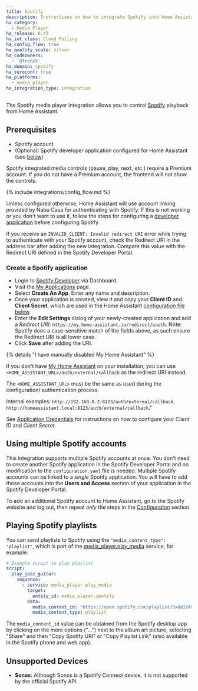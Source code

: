 ```yaml
---
title: Spotify
description: Instructions on how to integrate Spotify into Home Assistant.
ha_category:
  - Media Player
ha_release: 0.43
ha_iot_class: Cloud Polling
ha_config_flow: true
ha_quality_scale: silver
ha_codeowners:
  - '@frenck'
ha_domain: spotify
ha_zeroconf: true
ha_platforms:
  - media_player
ha_integration_type: integration
---
```


The Spotify media player integration allows you to control [Spotify](https://www.spotify.com/) playback from Home Assistant.

## Prerequisites

- Spotify account
- (Optional) Spotify developer application configured for Home Assistant (see [below](#create-a-spotify-application))

<div class='note'>
  Spotify integrated media controls (pause, play, next, etc.) require a Premium account.
  If you do not have a Premium account, the frontend will not show the controls.
</div>

{% include integrations/config_flow.md %}

Unless configured otherwise, Home Assistant will use account linking provided by
Nabu Casa for authenticating with Spotify. If this is not working or you don't
want to use it, follow the steps for configuring a [developer application](#create-a-spotify-application)
before configuring Spotify.

<div class='note'>

  If you receive an `INVALID_CLIENT: Invalid redirect URI` error while trying to
  authenticate with your Spotify account, check the Redirect URI in
  the address bar after adding the new integration. Compare this value with the
  Redirect URI defined in the Spotify Developer Portal.

</div>

### Create a Spotify application

- Login to [Spotify Developer](https://developer.spotify.com) via Dashboard.
- Visit the [My Applications](https://developer.spotify.com/my-applications/#!/applications) page.
- Select **Create An App**. Enter any name and description.
- Once your application is created, view it and copy your **Client ID** and **Client Secret**, which are used in the Home Assistant [configuration file below](#configuration).
- Enter the **Edit Settings** dialog of your newly-created application and add a *Redirect URI*:
  `https://my.home-assistant.io/redirect/oauth`.
  Note: Spotify does a case-sensitive match of the fields above, as such ensure the Redirect URI is all lower case.
- Click **Save** after adding the URI.

{% details "I have manually disabled My Home Assistant" %}

If you don't have [My Home Assistant](/integrations/my) on your installation,
you can use `<HOME_ASSISTANT_URL>/auth/external/callback` as the redirect URI
instead.

The `<HOME_ASSISTANT_URL>` must be the same as used during the configuration/
authentication process.

Internal examples: `http://192.168.0.2:8123/auth/external/callback`, `http://homeassistant.local:8123/auth/external/callback`." 

See [Application Credentials](/integrations/application_credentials) for instructions on how to configure your *Client ID* and *Client Secret*.

## Using multiple Spotify accounts

This integration supports multiple Spotify accounts at once. You don't need to
create another Spotify application in the Spotify Developer Portal and no
modification to the `configuration.yaml` file is needed. Multiple Spotify
accounts can be linked to a _single_ Spotify application. You will have to add those accounts into the **Users and Access** section of your application in the Spotify Developer Portal.

To add an additional Spotify account to Home Assistant, go to the Spotify website and log out, then repeat _only_ the steps
in the [Configuration](#configuration) section. 

## Playing Spotify playlists

You can send playlists to Spotify using the `"media_content_type": "playlist"`, which is part of the
[media_player.play_media](/integrations/media_player/#service-media_playerplay_media) service, for example:

```yaml
# Example script to play playlist
script:
  play_jazz_guitar:
    sequence:
      - service: media_player.play_media
        target:
          entity_id: media_player.spotify
        data:
          media_content_id: "https://open.spotify.com/playlist/5xddIVAtLrZKtt4YGLM1SQ?si=YcvRqaKNTxOi043Qn4LYkg"
          media_content_type: playlist
```

The `media_content_id` value can be obtained from the Spotify desktop app by clicking on the more options ("...") next to the album art picture, selecting "Share" and then "Copy Spotify URI" or "Copy Playlist Link" (also available in the Spotify phone and web app).

## Unsupported Devices

- **Sonos**: Although Sonos is a Spotify Connect device, it is not supported by the official Spotify API.
